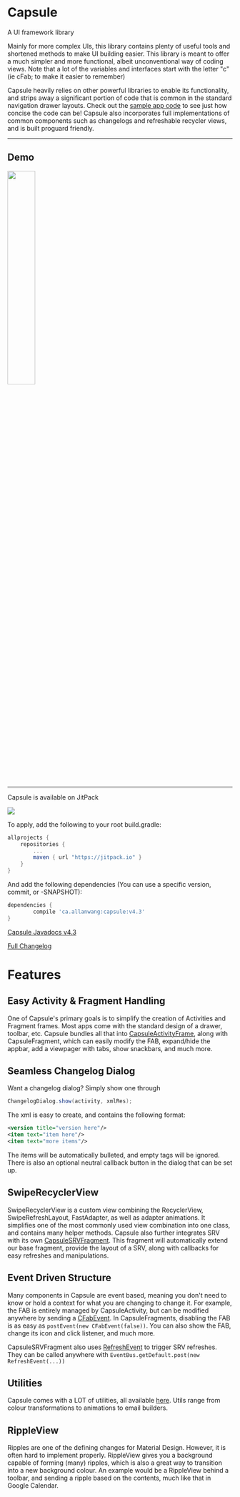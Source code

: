 # Capsule
A UI framework library

<!--Current Release 4.3-->

Mainly for more complex UIs, this library contains plenty of useful tools and shortened methods to make UI building easier.
This library is meant to offer a much simpler and more functional, albeit unconventional way of coding views. Note that a lot of the variables and interfaces start with the letter "c" (ie cFab; to make it easier to remember)

Capsule heavily relies on other powerful libraries to enable its functionality, and strips away a significant portion of code that is common in the standard navigation drawer layouts.
Check out the [sample app code](https://github.com/AllanWang/Capsule/tree/master/sample/src/main/java/ca/allanwang/capsule/sample) to see just how concise the code can be! Capsule also incorporates full implementations of common components such as changelogs and refreshable recycler views, and is built proguard friendly.

------------

## Demo

<img src="https://github.com/AllanWang/Storage-Hub/blob/master/capsule_showcase.gif" width="35%">

------------

Capsule is available on JitPack

[![](https://jitpack.io/v/ca.allanwang/capsule.svg)](https://jitpack.io/#ca.allanwang/capsule)

To apply, add the following to your root build.gradle:

```gradle
allprojects {
	repositories {
		...
		maven { url "https://jitpack.io" }
	}
}
```

And add the following dependencies (You can use a specific version, commit, or -SNAPSHOT):

```gradle
dependencies {
        compile 'ca.allanwang:capsule:v4.3'
}

```

[Capsule Javadocs v4.3](https://jitpack.io/ca/allanwang/capsule/v4.3/javadoc/)

[Full Changelog](https://github.com/AllanWang/Capsule/blob/master/docs/Changelog.md)

# Features

## Easy Activity &amp; Fragment Handling

One of Capsule's primary goals is to simplify the creation of Activities and Fragment frames. Most apps come with the standard design of a drawer, toolbar, etc. Capsule bundles all that into [CapsuleActivityFrame](https://github.com/AllanWang/Capsule/blob/master/capsule/src/main/java/ca/allanwang/capsule/library/activities/CapsuleActivityFrame.java), along with CapsuleFragment, which can easily modify the FAB, expand/hide the appbar, add a viewpager with tabs, show snackbars, and much more.

## Seamless Changelog Dialog

Want a changelog dialog? Simply show one through

```java
ChangelogDialog.show(activity, xmlRes);
```

The xml is easy to create, and contains the following format:

```xml
<version title="version here"/>
<item text="item here"/>
<item text="more items"/>
```

The items will be automatically bulleted, and empty tags will be ignored. There is also an optional neutral callback button in the dialog that can be set up.

## SwipeRecyclerView

SwipeRecyclerView is a custom view combining the RecyclerView, SwipeRefreshLayout, FastAdapter, as well as adapter animations. It simplifies one of the most commonly used view combination into one class, and contains many helper methods.
Capsule also further integrates SRV with its own [CapsuleSRVFragment](https://github.com/AllanWang/Capsule/blob/master/capsule/src/main/java/ca/allanwang/capsule/library/fragments/CapsuleSRVFragment.java). This fragment will automatically extend our base fragment, provide the layout of a SRV, along with callbacks for easy refreshes and manipulations.

## Event Driven Structure

Many components in Capsule are event based, meaning you don't need to know or hold a context for what you are changing to change it. For example, the FAB is entirely managed by CapsuleActivity, but can be modified anywhere by sending a [CFabEvent](https://github.com/AllanWang/Capsule/blob/master/capsule/src/main/java/ca/allanwang/capsule/library/event/CFabEvent.java).
In CapsuleFragments, disabling the FAB is as easy as `postEvent(new CFabEvent(false))`. You can also show the FAB, change its icon and click listener, and much more.

CapsuleSRVFragment also uses [RefreshEvent](https://github.com/AllanWang/Capsule/blob/master/capsule/src/main/java/ca/allanwang/capsule/library/event/RefreshEvent.java) to trigger SRV refreshes. They can be called anywhere with `EventBus.getDefault.post(new RefreshEvent(...))`

## Utilities

Capsule comes with a LOT of utilities, all available [here](https://github.com/AllanWang/Capsule/tree/master/capsule/src/main/java/ca/allanwang/capsule/library/utils). Utils range from colour transformations to animations to email builders.

## RippleView

Ripples are one of the defining changes for Material Design. However, it is often hard to implement properly. RippleView gives you a background capable of forming (many) ripples, which is also a great way to transition into a new background colour. An example would be a RippleView behind a toolbar, and sending a ripple based on the contents, much like that in Google Calendar.
